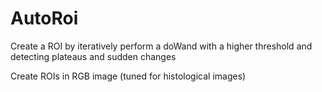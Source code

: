 # AutoRoi

Create a ROI by iteratively perform a doWand with a higher threshold and detecting plateaus and sudden changes

Create ROIs in RGB image (tuned for histological images)
